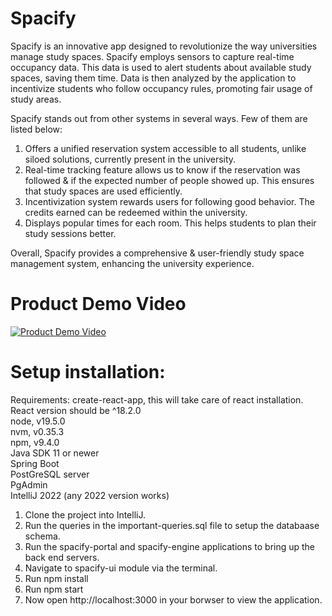 # Spacify

Spacify is an innovative app designed to revolutionize the way universities manage study spaces. Spacify employs sensors to capture real-time occupancy data. This data is used to alert students about available study spaces, saving them time. Data is then analyzed by the application to incentivize students who follow occupancy rules, promoting fair usage of study areas.

Spacify stands out from other systems in several ways. Few of them are listed below:
1. Offers a unified reservation system accessible to all students, unlike siloed solutions, currently present in the university. 
2. Real-time tracking feature allows us to know if the reservation was followed & if the expected number of people showed up. This ensures that study spaces are used efficiently. 
3. Incentivization system rewards users for following good behavior. The credits earned can be redeemed within the university. 
4. Displays popular times for each room. This helps students to plan their study sessions better.
   
Overall, Spacify provides a comprehensive & user-friendly study space management system, enhancing the university experience.

# Product Demo Video
[![Product Demo Video](https://img.youtube.com/vi/OCmRQBqJqtQ/0.jpg)](https://www.youtube.com/watch?v=OCmRQBqJqtQ)

# Setup installation:  

Requirements:
create-react-app, this will take care of react installation. React version should be ^18.2.0  
node, v19.5.0  
nvm, v0.35.3  
npm, v9.4.0  
Java SDK 11 or newer  
Spring Boot  
PostGreSQL server  
PgAdmin  
IntelliJ 2022 (any 2022 version works)    

1. Clone the project into IntelliJ.  
2. Run the queries in the important-queries.sql file to setup the databaase schema.  
3. Run the spacify-portal and spacify-engine applications to bring up the back end servers.  
4. Navigate to spacify-ui module via the terminal.  
5. Run npm install   
6. Run npm start  
7. Now open http://localhost:3000 in your borwser to view the application.  




